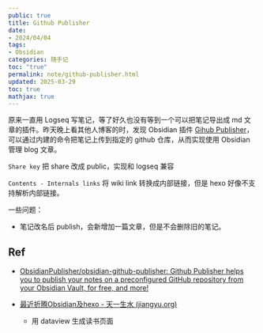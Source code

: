 ```yaml
---
public: true
title: Github Publisher
date:
- 2024/04/04
tags:
- Obsidian
categories: 随手记
toc: "true"
permalink: note/github-publisher.html
updated: 2025-03-29
toc: true
mathjax: true
---
```


原来一直用 Logseq 写笔记，等了好久也没有等到一个可以把笔记导出成 md 文章的插件。昨天晚上看其他人博客的时，发现 Obsidian 插件 [Gihub Publisher](https://github.com/ObsidianPublisher/obsidian-github-publisher)，可以通过内建的命令把笔记上传到指定的 github 仓库，从而实现使用 Obsidian 管理 blog 文章。

<!-- more -->

`Share key` 把 share 改成 public，实现和 logseq 兼容

`Contents - Internals links` 将 wiki link 转换成内部链接，但是 hexo 好像不支持解析内部链接。

一些问题：

  + 笔记改名后 publish，会新增加一篇文章，但是不会删除旧的笔记。

## Ref

  + [ObsidianPublisher/obsidian-github-publisher: Github Publisher helps you to publish your notes on a preconfigured GitHub repository from your Obsidian Vault, for free, and more!]()

  + [最近折腾Obsidian及hexo - 天一生水 (jiangyu.org)](https://www.jiangyu.org/obsidian-plugin-and-hexo/)

    + 用 dataview 生成读书页面
